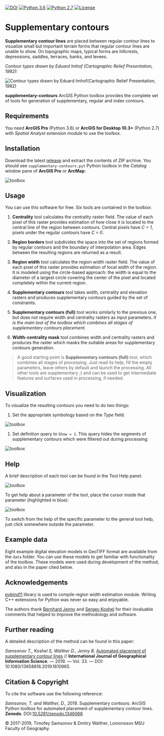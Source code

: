 [![DOI](https://zenodo.org/badge/DOI/10.5281/zenodo.1346066.svg)](https://doi.org/10.5281/zenodo.1346066) [![Python 3.6](https://img.shields.io/badge/python-3.6-red.svg)](https://www.python.org/downloads/release/python-360/) [![Python 2.7](https://img.shields.io/badge/python-2.7-orange.svg)](https://www.python.org/downloads/release/python-270/) [![License](http://img.shields.io/badge/license-GPL%20%28%3E=%203%29-brightgreen.svg?style=flat)](http://www.gnu.org/licenses/gpl-3.0.html)

# Supplementary contours

**Supplementary contour lines** are placed between regular contour lines to visualize small but important terrain forms that regular contour lines are unable to show. On topographic maps, typical forms are hillcrests, depressions, saddles, terraces, banks, and levees.

*Contour types drawn by Eduard Imhof (Cartographic Relief Presentation, 1982):*

![Contour types drawn by Eduard Imhof(Cartographic Relief Presentation, 1982)](img/contour_types.png)

**supplementary-contours** ArcGIS Python toolbox provides the complete set of tools for generation of supplementary, regular and index contours.

## Requirements

You need **ArcGIS Pro** (Python 3.6) or **ArcGIS for Desktop 10.3+** (Python 2.7) with *Spatial Analyst* extension module to use the toolbox.

## Installation

Download the latest [release](https://github.com/tsamsonov/supplementary-contours/releases) and extract the contents of ZIP archive. You should see `supplementary-contours.pyt` Python toolbox in the *Catalog* window pane of **ArcGIS Pro** or **ArcMap**:

![toolbox](img/toolbox.png)

## Usage

You can use this software for free. Six tools are contained in the toolbox:

1. **Centrality** tool calculates the centrality raster field. The value of each pixel of this raster provides estimation of how close it is located to the central line of the region between contours. Central pixels have *C = 1*,
pixels under the regular contours have *C = 0*.

2. **Region borders** tool subdivides the space into the set of regions formed by regular contours and the boundary of interpolation area. Edges between the resulting regions are returned as a result.

3. **Region width** tool calculates the region width raster field. The value of each pixel of this raster provides estimation of local width of the region. It is modeled using the circle-based approach: the width is equal to the diameter of a largest circle covering the center of the pixel and located completely within the current region.

4. **Supplementary contours** tool takes width, centrality and elevation rasters and produces supplementary contours guided by the set of constraints.

5. **Supplementary contours (full)** tool works similarly to the previous one, but does not require width and centrality rasters as input parameters. *It is the main tool of the toolbox which combines all stages of supplementary contours placement.*

6. **Width-centrality mask** tool combines width and centrality rasters and produces the raster which masks the suitable areas for supplementary contours generation.

> A good starting point is **Supplementary contours (full)** tool, which combines all stages of processing. Just read its help, fill the empty parameters, leave others by default and launch the processing. All other tools are supplementary ;) and can be used to get intermediate features and surfaces used in processing, if needed.

## Visualization

To visualize the resulting contours you need to do two things:

1. Set the appropriate symbology based on the *Type* field:

  ![toolbox](img/symbology.png)

1. Set definition query to `Show = 1`. This query hides the segments of supplementary contours which were filtered out during processing:

  ![toolbox](img/query.png)

## Help

A brief description of each tool can be found in the Tool Help panel:

![toolbox](img/tool_help.png)

To get help about a parameter of the tool, place the cursor inside that parameter (highlighted in blue):

![toolbox](img/parameter_help.png)

To switch from the help of the specific parameter to the general tool help, just click somewhere outside the parameter.

## Example data

Eight example digital elevation models in GeoTIFF format are available from the `data` folder. You can use these models to get familiar with functionality of the toolbox. These models were used during development of the method, and also in the paper cited below.

## Acknowledgements

[pybind11](https://github.com/pybind/pybind11/) library is used to compile region width estimation module. Writing C++ extensions for Python was never so easy and enjoyable.

The authors thank [Bernhard Jenny](http://berniejenny.info/) and [Sergey Koshel](https://istina.msu.ru/profile/skoshel/) for their invaluable comments that helped to improve the methodology and software.

## Further reading

A detailed description of the method can be found in this paper:

*Samsonov T., Koshel S, Walther D., Jenny B.* [Automated placement of supplementary contour lines](https://www.researchgate.net/publication/332963490_Automated_placement_of_supplementary_contour_lines) // **International Journal of Geographical Information Science**. — 2019. — Vol. 33. — DOI: 10.1080/13658816.2019.1610965.

## Citation & Copyright

To cite the software use the following reference:

*Samsonov, T. and Walther, D.*, 2019. Supplementary contours: ArcGIS Python toolbox for automated
placement of supplementary contour lines. **Zenodo**. DOI:[10.5281/zenodo.1346066](https://doi.org/10.5281/zenodo.1346066)

© 2017-2019, Timofey Samsonov & Dmitry Walther, Lomonosov MSU Faculty of Geography.
